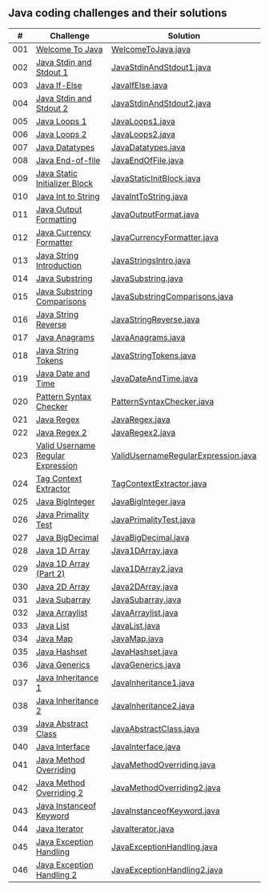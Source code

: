 ## Java coding challenges and their solutions

|  #  | Challenge                                                                                                                     | Solution                                                                              |
| :-: | ----------------------------------------------------------------------------------------------------------------------------- | --------------------------------------------------------------------------------------|
| 001 | [Welcome To Java](https://www.hackerrank.com/challenges/welcome-to-java/problem?isFullScreen=true)                            | [WelcomeToJava.java](./java-practice-solutions/WelcomeToJava.java)                    |
| 002 | [Java Stdin and Stdout 1](https://www.hackerrank.com/challenges/java-stdin-and-stdout-1/problem?isFullScreen=true)            | [JavaStdinAndStdout1.java](./java-practice-solutions/JavaStdinAndStdout1.java)        |
| 003 | [Java If-Else](https://www.hackerrank.com/challenges/java-if-else/problem?isFullScreen=true)            | [JavaIfElse.java](./java-practice-solutions/JavaIfElse.java)        |
| 004 | [Java Stdin and Stdout 2](https://www.hackerrank.com/challenges/java-stdin-stdout/problem?isFullScreen=true)            | [JavaStdinAndStdout2.java](./java-practice-solutions/JavaStdinAndStdout2.java)        |
| 005 | [Java Loops 1](https://www.hackerrank.com/challenges/java-loops-i/problem?isFullScreen=true)            | [JavaLoops1.java](./java-practice-solutions/JavaLoops1.java)        |
| 006 | [Java Loops 2](https://www.hackerrank.com/challenges/java-loops/problem?isFullScreen=true)            | [JavaLoops2.java](./java-practice-solutions/JavaLoops2.java)        |
| 007 | [Java Datatypes](https://www.hackerrank.com/challenges/java-datatypes/problem?isFullScreen=true)            | [JavaDatatypes.java](./java-practice-solutions/JavaDatatypes.java)        |
| 008 | [Java End-of-file](https://www.hackerrank.com/challenges/java-end-of-file/problem?isFullScreen=true)            | [JavaEndOfFile.java](./java-practice-solutions/JavaEndOfFile.java)        |
| 009 | [Java Static Initializer Block](https://www.hackerrank.com/challenges/java-static-initializer-block/problem?isFullScreen=true)            | [JavaStaticInitBlock.java](./java-practice-solutions/JavaStaticInitBlock.java)        |
| 010 | [Java Int to String](https://www.hackerrank.com/challenges/java-int-to-string/problem?isFullScreen=true)            | [JavaIntToString.java](./java-practice-solutions/JavaIntToString.java)        |
| 011 | [Java Output Formatting](https://www.hackerrank.com/challenges/java-output-formatting/problem?isFullScreen=true)            | [JavaOutputFormat.java](./java-practice-solutions/JavaOutputFormat.java)        |
| 012 | [Java Currency Formatter](https://www.hackerrank.com/challenges/java-currency-formatter/problem?isFullScreen=true)            | [JavaCurrencyFormatter.java](./java-practice-solutions/JavaCurrencyFormatter.java)        |
| 013 | [Java String Introduction](https://www.hackerrank.com/challenges/java-strings-introduction/problem?isFullScreen=true)            | [JavaStringsIntro.java](./java-practice-solutions/JavaStringsIntro.java)        |
| 014 | [Java Substring](https://www.hackerrank.com/challenges/java-substring/problem?isFullScreen=true)            | [JavaSubstring.java](./java-practice-solutions/JavaSubstring.java)        |
| 015 | [Java Substring Comparisons](https://www.hackerrank.com/challenges/java-string-compare/problem?isFullScreen=true)            | [JavaSubstringComparisons.java](./java-practice-solutions/JavaSubstringComparisons.java)        |
| 016 | [Java String Reverse](https://www.hackerrank.com/challenges/java-string-reverse/problem?isFullScreen=true)            | [JavaStringReverse.java](./java-practice-solutions/JavaStringReverse.java)        |
| 017 | [Java Anagrams](https://www.hackerrank.com/challenges/java-anagrams/problem?isFullScreen=true)            | [JavaAnagrams.java](./java-practice-solutions/JavaAnagrams.java)        |
| 018 | [Java String Tokens](https://www.hackerrank.com/challenges/java-string-tokens/problem?isFullScreen=true)            | [JavaStringTokens.java](./java-practice-solutions/JavaStringTokens.java)        |
| 019 | [Java Date and Time](https://www.hackerrank.com/challenges/java-date-and-time/problem?isFullScreen=true)            | [JavaDateAndTime.java](./java-practice-solutions/JavaDateAndTime.java)        |
| 020 | [Pattern Syntax Checker](https://www.hackerrank.com/challenges/pattern-syntax-checker/problem?isFullScreen=true)            | [PatternSyntaxChecker.java](./java-practice-solutions/PatternSyntaxChecker.java)        |
| 021 | [Java Regex](https://www.hackerrank.com/challenges/java-regex/problem?isFullScreen=true)            | [JavaRegex.java](./java-practice-solutions/JavaRegex.java)        |
| 022 | [Java Regex 2](https://www.hackerrank.com/challenges/duplicate-word/problem?isFullScreen=true)            | [JavaRegex2.java](./java-practice-solutions/JavaRegex2.java)        |
| 023 | [Valid Username Regular Expression](https://www.hackerrank.com/challenges/valid-username-checker/problem?isFullScreen=true)            | [ValidUsernameRegularExpression.java](./java-practice-solutions/ValidUsernameRegularExpression.java)        |
| 024 | [Tag Context Extractor](https://www.hackerrank.com/challenges/tag-content-extractor/problem?isFullScreen=true)            | [TagContextExtractor.java](./java-practice-solutions/TagContextExtractor.java)        |
| 025 | [Java BigInteger](https://www.hackerrank.com/challenges/java-biginteger/problem?isFullScreen=true)            | [JavaBigInteger.java](./java-practice-solutions/JavaBigInteger.java)        |
| 026 | [Java Primality Test](https://www.hackerrank.com/challenges/java-primality-test/problem?isFullScreen=true)            | [JavaPrimalityTest.java](./java-practice-solutions/JavaPrimalityTest.java)        |
| 027 | [Java BigDecimal](https://www.hackerrank.com/challenges/java-bigdecimal/problem?isFullScreen=true)            | [JavaBigDecimal.java](./java-practice-solutions/JavaBigDecimal.java)        |
| 028 | [Java 1D Array](https://www.hackerrank.com/challenges/java-1d-array-introduction/problem?isFullScreen=true)            | [Java1DArray.java](./java-practice-solutions/Java1DArray.java)        |
| 029 | [Java 1D Array (Part 2)](https://www.hackerrank.com/challenges/java-1d-array/problem?isFullScreen=true)            | [Java1DArray2.java](./java-practice-solutions/Java1DArray2.java)        |
| 030 | [Java 2D Array](https://www.hackerrank.com/challenges/java-2d-array/problem?isFullScreen=true)            | [Java2DArray.java](./java-practice-solutions/Java2DArray.java)        |
| 031 | [Java Subarray](https://www.hackerrank.com/challenges/java-negative-subarray/problem?isFullScreen=true)            | [JavaSubarray.java](./java-practice-solutions/JavaSubarray.java)        |
| 032 | [Java Arraylist](https://www.hackerrank.com/challenges/java-arraylist/problem?isFullScreen=true)            | [JavaArraylist.java](./java-practice-solutions/JavaArraylist.java)        |
| 033 | [Java List](https://www.hackerrank.com/challenges/java-list/problem?isFullScreen=true)            | [JavaList.java](./java-practice-solutions/JavaList.java)        |
| 034 | [Java Map](https://www.hackerrank.com/challenges/phone-book/problem?isFullScreen=true)            | [JavaMap.java](./java-practice-solutions/JavaMap.java)        |
| 035 | [Java Hashset](https://www.hackerrank.com/challenges/java-hashset/problem?isFullScreen=true)            | [JavaHashset.java](./java-practice-solutions/JavaHashset.java)        |
| 036 | [Java Generics](https://www.hackerrank.com/challenges/java-generics/problem?isFullScreen=true)            | [JavaGenerics.java](./java-practice-solutions/JavaGenerics.java)        |
| 037 | [Java Inheritance 1](https://www.hackerrank.com/challenges/java-inheritance-1/problem?isFullScreen=true)            | [JavaInheritance1.java](./java-practice-solutions/JavaInheritance1.java)        |
| 038 | [Java Inheritance 2](https://www.hackerrank.com/challenges/java-inheritance-2/problem?isFullScreen=true)            | [JavaInheritance2.java](./java-practice-solutions/JavaInheritance2.java)        |
| 039 | [Java Abstract Class](https://www.hackerrank.com/challenges/java-abstract-class/problem?isFullScreen=true)            | [JavaAbstractClass.java](./java-practice-solutions/JavaAbstractClass.java)        |
| 040 | [Java Interface](https://www.hackerrank.com/challenges/java-interface/problem?isFullScreen=true)            | [JavaInterface.java](./java-practice-solutions/JavaInterface.java)        |
| 041 | [Java Method Overriding](https://www.hackerrank.com/challenges/java-method-overriding/problem?isFullScreen=true)            | [JavaMethodOverriding.java](./java-practice-solutions/JavaMethodOverriding.java)        |
| 042 | [Java Method Overriding 2](https://www.hackerrank.com/challenges/java-method-overriding-2-super-keyword/problem?isFullScreen=true)            | [JavaMethodOverriding2.java](./java-practice-solutions/JavaMethodOverriding2.java)        |
| 043 | [Java Instanceof Keyword](https://www.hackerrank.com/challenges/java-instanceof-keyword/problem?isFullScreen=true)            | [JavaInstanceofKeyword.java](./java-practice-solutions/JavaInstanceofKeyword.java)        |
| 044 | [Java Iterator](https://www.hackerrank.com/challenges/java-iterator/problem?isFullScreen=true)            | [JavaIterator.java](./java-practice-solutions/JavaIterator.java)        |
| 045 | [Java Exception Handling](https://www.hackerrank.com/challenges/java-exception-handling-try-catch/problem?isFullScreen=true)            | [JavaExceptionHandling.java](./java-practice-solutions/JavaExceptionHandling.java)        |
| 046 | [Java Exception Handling 2](https://www.hackerrank.com/challenges/java-exception-handling/problem?isFullScreen=true)            | [JavaExceptionHandling2.java](./java-practice-solutions/JavaExceptionHandling2.java)        |